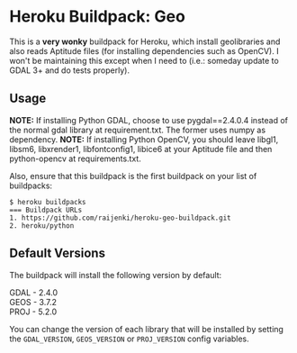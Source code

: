 Heroku Buildpack: Geo
=====================

This is a **very wonky** buildpack for Heroku, which install geolibraries and also reads Aptitude files (for installing dependencies such as OpenCV).
I won't be maintaining this except when I need to (i.e.: someday update to GDAL 3+ and do tests properly).


Usage
-----

**NOTE:** If installing Python GDAL, choose to use pygdal==2.4.0.4 instead of the normal gdal library at requirement.txt. The former uses numpy as dependency.
**NOTE:** If installing Python OpenCV, you should leave libgl1, libsm6, libxrender1, libfontconfig1, libice6 at your Aptitude file and then python-opencv at requirements.txt.


Also, ensure that this buildpack is the first buildpack on your list of buildpacks:

```
$ heroku buildpacks
=== Buildpack URLs
1. https://github.com/raijenki/heroku-geo-buildpack.git
2. heroku/python
```

Default Versions
----------------

The buildpack will install the following version by default:

GDAL - 2.4.0</br>
GEOS - 3.7.2</br>
PROJ - 5.2.0</br>

You can change the version of each library that will be installed by setting the `GDAL_VERSION`, `GEOS_VERSION` or `PROJ_VERSION` config variables.

